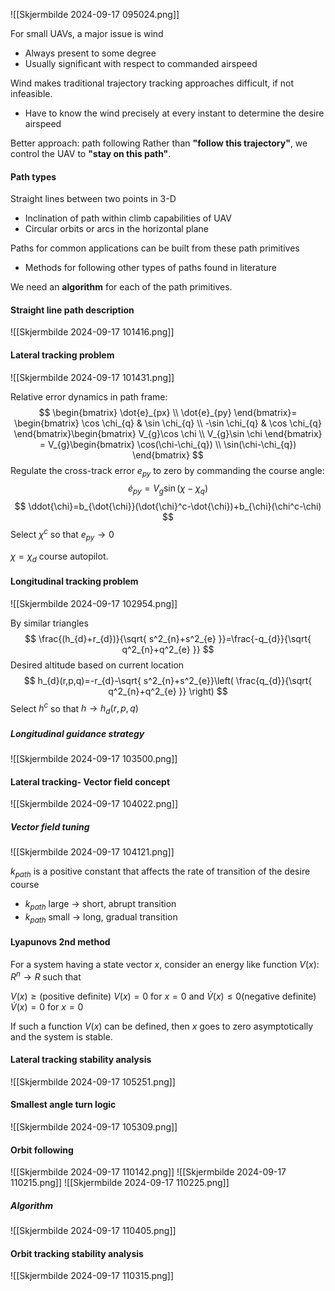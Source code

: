 ![[Skjermbilde 2024-09-17 095024.png]]

For small UAVs, a major issue is wind
- Always present to some degree
- Usually significant with respect to commanded airspeed

Wind makes traditional trajectory tracking approaches difficult, if not infeasible.
- Have to know the wind precisely at every instant to determine the desire airspeed

Better approach: path following
Rather than **"follow this trajectory"**, we control the UAV to **"stay on this path"**.

#### Path types

Straight lines between two points in 3-D
- Inclination of path within climb capabilities of UAV
- Circular orbits or arcs in the horizontal plane

Paths for common applications can be built from these path primitives
- Methods for following other types of paths found in literature

We need an **algorithm** for each of the path primitives.

#### Straight line path description
![[Skjermbilde 2024-09-17 101416.png]]

#### Lateral tracking problem
![[Skjermbilde 2024-09-17 101431.png]]

Relative error dynamics in path frame:
$$
\begin{bmatrix}
\dot{e}_{px} \\
\dot{e}_{py}
\end{bmatrix}= \begin{bmatrix}
\cos \chi_{q} & \sin \chi_{q} \\
-\sin \chi_{q} & \cos \chi_{q}
\end{bmatrix}\begin{bmatrix}
V_{g}\cos \chi \\
V_{g}\sin \chi
\end{bmatrix} = V_{g}\begin{bmatrix}
\cos(\chi-\chi_{q}) \\
\sin(\chi-\chi_{q})
\end{bmatrix}
$$
Regulate the cross-track error $e_{py}$ to zero by commanding the course angle:
$$
\dot{e}_{py}=V_{g}\sin(\chi-\chi_{q})
$$
$$
\ddot{\chi}=b_{\dot{\chi}}(\dot{\chi}^c-\dot{\chi})+b_{\chi}(\chi^c-\chi)
$$
Select $\chi^c$ so that $e_{py}\to 0$

$\chi = \chi_{d}$ course autopilot.

#### Longitudinal tracking problem
![[Skjermbilde 2024-09-17 102954.png]]

By similar triangles
$$
\frac{(h_{d}+r_{d})}{\sqrt{ s^2_{n}+s^2_{e} }}=\frac{-q_{d}}{\sqrt{ q^2_{n}+q^2_{e} }}
$$
Desired altitude based on current location
$$
h_{d}(r,p,q)=-r_{d}-\sqrt{ s^2_{n}+s^2_{e}}\left( \frac{q_{d}}{\sqrt{ q^2_{n}+q^2_{e} }} \right)
$$
Select $h^c$ so that $h\to h_{d}(r,p,q)$

##### Longitudinal guidance strategy
![[Skjermbilde 2024-09-17 103500.png]]

#### Lateral tracking- Vector field concept
![[Skjermbilde 2024-09-17 104022.png]]

##### Vector field tuning
![[Skjermbilde 2024-09-17 104121.png]]

$k_{path}$ is a positive constant that affects the rate of transition of the desire course
- $k_{path}$ large -> short, abrupt transition
- $k_{path}$ small -> long, gradual transition

#### Lyapunovs 2nd method

For a system having a state vector $x$, consider an energy like function $V(x)$:
$R^n\to R$ such that

$V(x) \geq \text{(positive definite)}$
$V(x)= 0$ for $x=0$
and
$\dot{V}(x) \leq 0 \text{(negative definite)}$
$\dot{V}(x)=0$ for $x=0$

If such a function $V(x)$ can be defined, then $x$ goes to zero asymptotically and the system is stable. 

#### Lateral tracking stability analysis
![[Skjermbilde 2024-09-17 105251.png]]

#### Smallest angle turn logic
![[Skjermbilde 2024-09-17 105309.png]]

#### Orbit following
![[Skjermbilde 2024-09-17 110142.png]]
![[Skjermbilde 2024-09-17 110215.png]]
![[Skjermbilde 2024-09-17 110225.png]]

##### Algorithm
![[Skjermbilde 2024-09-17 110405.png]]
#### Orbit tracking stability analysis
![[Skjermbilde 2024-09-17 110315.png]]

